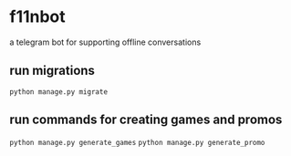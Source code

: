 # f11nbot
a telegram bot for supporting offline conversations

## run migrations

`python manage.py migrate`

## run commands for creating games and promos

`python manage.py generate_games`
`python manage.py generate_promo`